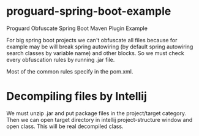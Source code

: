 # proguard-spring-boot-example
Proguard Obfuscate Spring Boot Maven Plugin Example

For big spring boot projects we can't obfuscate all files because for example may be will break spring autowiring (by default spring autowiring search classes by variable name) and other blocks. So we must check every obfuscation rules by running .jar file. 

Most of the common rules specify in the pom.xml.

# Decompiling files by Intellij
We must unzip .jar and put package files in the project/target category. Then we can open target directory in intellij project-structure window and open class. This will be real decompiled class.
